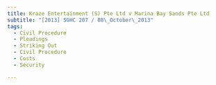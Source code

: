 ```yaml
---
title: Kraze Entertainment (S) Pte Ltd v Marina Bay Sands Pte Ltd 
subtitle: "[2013] SGHC 207 / 08\_October\_2013"
tags:
  - Civil Procedure
  - Pleadings
  - Striking Out
  - Civil Procedure
  - Costs
  - Security

---
```


